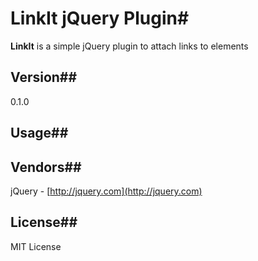 # LinkIt jQuery Plugin#

**LinkIt** is a simple jQuery plugin to attach links to elements

## Version##

0.1.0

## Usage##

## Vendors##

jQuery - [http://jquery.com](http://jquery.com)

## License##

MIT License

